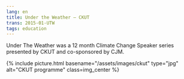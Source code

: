```yaml
---
lang: en
title: Under the Weather — CKUT
trans: 2015-01-UTW
tags: education
---
```

Under The Weather was a 12 month Climate Change Speaker series presented by CKUT and co-sponsored by CJM.

{% include picture.html basename="/assets/images/ckut" type="jpg" alt="CKUT programme" class=img_center %}
